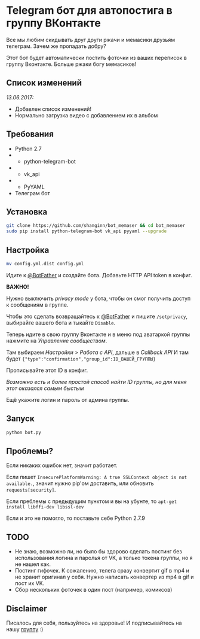 # Telegram бот для автопостига в группу ВКонтакте

Все мы любим скидывать друг други ржачи и мемасики друзьям телеграм. 
Зачем же пропадать добру?

Этот бот будет автоматически постить фоточки из ваших переписок в группу Вконтакте.
Больше ржаки богу мемасиков!

## Список изменений

*13.06.2017:*
- Добавлен список изменений!
- Нормально загрузка видео с добавлением их в альбом

## Требования

* Python 2.7
* * python-telegram-bot
* * vk_api
* * PyYAML
* Телеграм бот

## Установка

```bash
git clone https://github.com/shanginn/bot_memaser && cd bot_memaser
sudo pip install python-telegram-bot vk_api pyyaml --upgrade
```

## Настройка

```bash
mv config.yml.dist config.yml
```

Идите к [@BotFather](https://telegram.me/BotFather) и создайте бота.
Добавьте HTTP API token в конфиг.

**ВАЖНО!**

Нужно выключить *privacy mode* у бота,
чтобы он смог получить доступ к сообщениям в группе.

Чтобы это сделать возвращайтесь к [@BotFather](https://telegram.me/BotFather) 
и пишите `/setprivacy`, выбирайте вашего бота и тыкайте `Disable`.

Теперь идите в свою группу Вконтакте и в меню под аватаркой группы
нажмите на *Управление сообществом*.

Там выбираем *Настройки* > *Работа с API*, дальше в *Callback API*
И там будет `{"type":"confirmation","group_id":ID_ВАШЕЙ_ГРУППЫ}`

Прописывайте этот ID в конфиг.

*Возможно есть и более простой способ найти ID группы, но для меня этот оказался самым быстым*

Ещё укажите логин и пароль от админа группы.

## Запуск

```bash
python bot.py
```

## Проблемы?

Если никаких ошибок нет, значит работает.

Если пишет `InsecurePlatformWarning: A true SSLContext object is not available.`,
значит нужно pip'ом доставить, или обновить `requests[security]`.

Если преблемы с предыдущим пунктом и вы на убунте, то `apt-get install libffi-dev libssl-dev`

Если и это не помогло, то поставьте себе Python 2.7.9

## TODO

- Не знаю, возможно ли, но было бы здорово сделать постинг без использования
логина и паролья от VK, а только токена группы, но я не нашел как.
- Постинг гифочек. К сожалению, телега сразу конвертит gif в mp4
и не хранит оригинал у себя. Нужно написать конвертер из mp4 в gif
и пост их VK.
- Сбор нескольких фоточек в один пост (например, комиксов)


## Disclaimer

Писалось для себя, пользуйтесь на здоровье! И подписывайтесь на нашу [группу](https://vk.com/orkom) :)